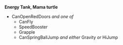 ﻿**Energy Tank, Mama turtle**

- CanOpenRedDoors *and one of*
  - CanFly
  - SpeedBooster
  - Grapple
  - CanSpringBallJump *and either* Gravity *or* HiJump
